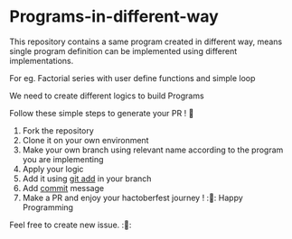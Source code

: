 # Programs-in-different-way

This repository contains a same program created in different way, means single program definition can be implemented using different implementations.

For eg.
  Factorial series with user define functions and simple loop

  We need to create different logics to build Programs

Follow these simple steps to generate your PR ! :tada:
1. Fork the repository
2. Clone it on your own environment
3. Make your own branch using relevant name according to the program you are implementing
4. Apply your logic 
5. Add it using [git add](https://help.github.com/en/articles/adding-a-file-to-a-repository-using-the-command-line) in your branch
6. Add [commit](https://help.github.com/en/articles/adding-a-file-to-a-repository-using-the-command-line) message
7. Make a PR and enjoy your hactoberfest journey ! :👕:
Happy Programming

Feel free to create new issue. :📝:
